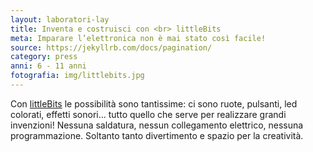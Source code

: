 ```yaml
---
layout: laboratori-lay
title: Inventa e costruisci con <br> littleBits
meta: Imparare l’elettronica non è mai stato così facile!
source: https://jekyllrb.com/docs/pagination/
category: press
anni: 6 - 11 anni
fotografia: img/littlebits.jpg
---
```

Con <a href="https://littlebits.cc"> littleBits</a> le possibilità sono tantissime: ci sono ruote, pulsanti, led colorati, effetti sonori… tutto quello che serve per realizzare grandi invenzioni!
Nessuna saldatura, nessun collegamento elettrico, nessuna programmazione. Soltanto tanto divertimento e spazio per la creatività.
